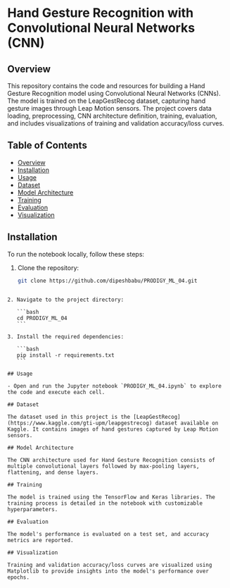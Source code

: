 # Hand Gesture Recognition with Convolutional Neural Networks (CNN)

## Overview

This repository contains the code and resources for building a Hand Gesture Recognition model using Convolutional Neural Networks (CNNs). The model is trained on the LeapGestRecog dataset, capturing hand gesture images through Leap Motion sensors. The project covers data loading, preprocessing, CNN architecture definition, training, evaluation, and includes visualizations of training and validation accuracy/loss curves.

## Table of Contents

- [Overview](#overview)
- [Installation](#installation)
- [Usage](#usage)
- [Dataset](#dataset)
- [Model Architecture](#model-architecture)
- [Training](#training)
- [Evaluation](#evaluation)
- [Visualization](#visualization)

## Installation

To run the notebook locally, follow these steps:

1. Clone the repository:

   ```bash
   git clone https://github.com/dipeshbabu/PRODIGY_ML_04.git
   ```

````

2. Navigate to the project directory:

   ```bash
   cd PRODIGY_ML_04
   ```

3. Install the required dependencies:

   ```bash
   pip install -r requirements.txt
   ```

## Usage

- Open and run the Jupyter notebook `PRODIGY_ML_04.ipynb` to explore the code and execute each cell.

## Dataset

The dataset used in this project is the [LeapGestRecog](https://www.kaggle.com/gti-upm/leapgestrecog) dataset available on Kaggle. It contains images of hand gestures captured by Leap Motion sensors.

## Model Architecture

The CNN architecture used for Hand Gesture Recognition consists of multiple convolutional layers followed by max-pooling layers, flattening, and dense layers.

## Training

The model is trained using the TensorFlow and Keras libraries. The training process is detailed in the notebook with customizable hyperparameters.

## Evaluation

The model's performance is evaluated on a test set, and accuracy metrics are reported.

## Visualization

Training and validation accuracy/loss curves are visualized using Matplotlib to provide insights into the model's performance over epochs.
````
